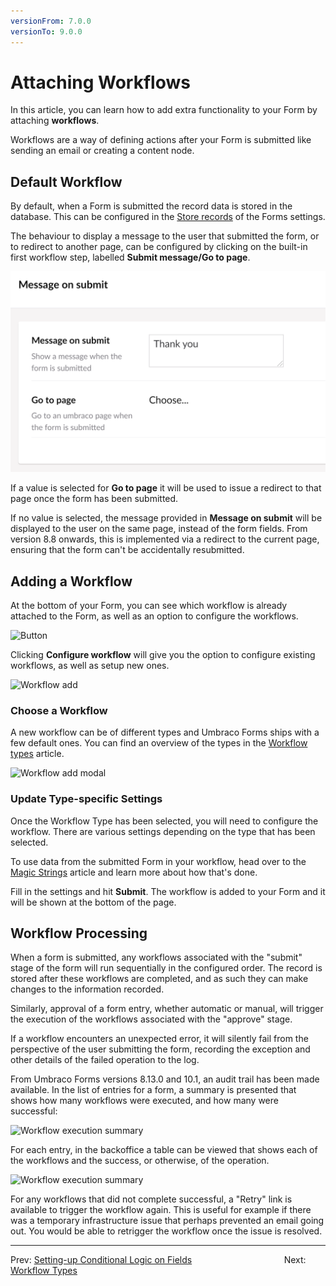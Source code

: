 ```yaml
---
versionFrom: 7.0.0
versionTo: 9.0.0
---
```


# Attaching Workflows

In this article, you can learn how to add extra functionality to your Form by attaching **workflows**.

Workflows are a way of defining actions after your Form is submitted like sending an email or creating a content node.

## Default Workflow

By default, when a Form is submitted the record data is stored in the database. This can be configured in the [Store records](../Creating-a-Form/Form-Settings/index.md#settings-options) of the Forms settings.

The behaviour to display a message to the user that submitted the form, or to redirect to another page, can be configured by clicking on the built-in first workflow step, labelled **Submit message/Go to page**.

![Submit message/Go to page](MessageOnSubmit.png)

If a value is selected for **Go to page** it will be used to issue a redirect to that page once the form has been submitted.

If no value is selected, the message provided in **Message on submit** will be displayed to the user on the same page, instead of the form fields.  From version 8.8 onwards, this is implemented via a redirect to the current page, ensuring that the form can't be accidentally resubmitted.

## Adding a Workflow

At the bottom of your Form, you can see which workflow is already attached to the Form, as well as an option to configure the workflows.

![Button](images/configure-workflows.png)

Clicking **Configure workflow** will give you the option to configure existing workflows, as well as setup new ones.

![Workflow add](images/WorkflowsPage.png)

### Choose a Workflow

A new workflow can be of different types and Umbraco Forms ships with a few default ones. You can find an overview of the types in the [Workflow types](Workflow-Types) article.

![Workflow add modal](images/WorkflowsAddModel.png)

### Update Type-specific Settings

Once the Workflow Type has been selected, you will need to configure the workflow. There are various settings depending on the type that has been selected.

To use data from the submitted Form in your workflow, head over to the [Magic Strings](../../Developer/Magic-Strings) article and learn more about how that's done.

Fill in the settings and hit **Submit**. The workflow is added to your Form and it will be shown at the bottom of the page.

## Workflow Processing

When a form is submitted, any workflows associated with the "submit" stage of the form will run sequentially in the configured order. The record is stored after these workflows are completed, and as such they can make changes to the information recorded.

Similarly, approval of a form entry, whether automatic or manual, will trigger the execution of the workflows associated with the "approve" stage.

If a workflow encounters an unexpected error, it will silently fail from the perspective of the user submitting the form, recording the exception and other details of the failed operation to the log.

From Umbraco Forms versions 8.13.0 and 10.1, an audit trail has been made available. In the list of entries for a form, a summary is presented that shows how many workflows were executed, and how many were successful:

![Workflow execution summary](images/workflow-summary.png)

For each entry, in the backoffice a table can be viewed that shows each of the workflows and the success, or otherwise, of the operation.

![Workflow execution summary](images/workflow-audit.png)

For any workflows that did not complete successful, a "Retry" link is available to trigger the workflow again. This is useful for example if there was a temporary infrastructure issue that perhaps prevented an email going out. You would be able to retrigger the workflow once the issue is resolved.

---

Prev: [Setting-up Conditional Logic on Fields](../Creating-a-Form/Conditional-Logic/index.md) &emsp; &emsp; &emsp; &emsp; &emsp; &emsp; &emsp; &emsp; Next: [Workflow Types](../Attaching-Workflows/Workflow-Types/index.md)
